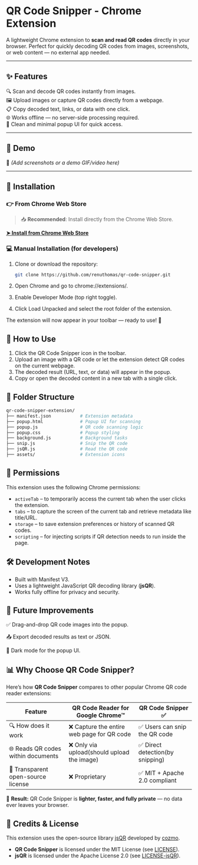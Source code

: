 # QR Code Snipper - Chrome Extension

A lightweight Chrome extension to **scan and read QR codes** directly in your browser. Perfect for quickly decoding QR codes from images, screenshots, or web content — no external app needed.

---

## ✨ Features

🔍 Scan and decode QR codes instantly from images.  
🖼️ Upload images or capture QR codes directly from a webpage.  
📋 Copy decoded text, links, or data with one click.  
🌐 Works offline — no server-side processing required.  
🧩 Clean and minimal popup UI for quick access.

---

## 🎥 Demo

📌 _(Add screenshots or a demo GIF/video here)_

---

## 🧩 Installation

### 👉 From Chrome Web Store

> 📥 **Recommended**: Install directly from the Chrome Web Store.

[**➤ Install from Chrome Web Store**](https://chrome.google.com/webstore/detail/YOUR-EXTENSION-ID)

### 💻 Manual Installation (for developers)

1. Clone or download the repository:

   ```bash
   git clone https://github.com/renuthomas/qr-code-snipper.git

   ```

2. Open Chrome and go to chrome://extensions/.

3. Enable Developer Mode (top right toggle).

4. Click Load Unpacked and select the root folder of the extension.

The extension will now appear in your toolbar — ready to use! 🚀

## 📖 How to Use

1. Click the QR Code Snipper icon in the toolbar.
2. Upload an image with a QR code or let the extension detect QR codes on the current webpage.
3. The decoded result (URL, text, or data) will appear in the popup.
4. Copy or open the decoded content in a new tab with a single click.

## 📂 Folder Structure

```bash
qr-code-snipper-extension/
├── manifest.json           # Extension metadata
├── popup.html              # Popup UI for scanning
├── popup.js                # QR code scanning logic
├── popup.css               # Popup styling
├── background.js           # Background tasks
├── snip.js                 # Snip the QR code
├── jsQR.js                 # Read the QR code
├── assets/                 # Extension icons
```

## 🔑 Permissions

This extension uses the following Chrome permissions:

- `activeTab` – to temporarily access the current tab when the user clicks the extension.
- `tabs` – to capture the screen of the current tab and retrieve metadata like title/URL.
- `storage` – to save extension preferences or history of scanned QR codes.
- `scripting` – for injecting scripts if QR detection needs to run inside the page.

## 🛠 Development Notes

- Built with Manifest V3.
- Uses a lightweight JavaScript QR decoding library (**jsQR**).
- Works fully offline for privacy and security.

## 🚀 Future Improvements

✅ Drag-and-drop QR code images into the popup.

📤 Export decoded results as text or JSON.

🎨 Dark mode for the popup UI.

## 📊 Why Choose QR Code Snipper?

Here’s how **QR Code Snipper** compares to other popular Chrome QR code reader extensions:

| Feature                            | QR Code Reader for Google Chrome™           | **QR Code Snipper ✅**           |
| ---------------------------------- | ------------------------------------------- | -------------------------------- |
| 🔍 How does it work                | ❌ Capture the entire web page for QR code  | ✅ Users can snip the QR code    |
| 🌐 Reads QR codes within documents | ❌ Only via upload(should upload the image) | ✅ Direct detection(by snipping) |
| 🔑 Transparent open-source license | ❌ Proprietary                              | ✅ MIT + Apache 2.0 compliant    |

🚀 **Result:** QR Code Snipper is **lighter, faster, and fully private** — no data ever leaves your browser.

## 🙏 Credits & License

This extension uses the open-source library [jsQR](https://github.com/cozmo/jsQR) developed by [cozmo](https://github.com/cozmo).

- **QR Code Snipper** is licensed under the MIT License (see [LICENSE](LICENSE)).
- **jsQR** is licensed under the Apache License 2.0 (see [LICENSE-jsQR](LICENSE-jsQR)).
